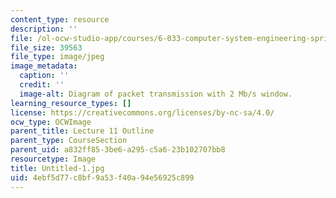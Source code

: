 ```yaml
---
content_type: resource
description: ''
file: /ol-ocw-studio-app/courses/6-033-computer-system-engineering-spring-2018/4ebf5d77c8bf9a53f40a94e56925c899_Untitled-1.jpg
file_size: 39563
file_type: image/jpeg
image_metadata:
  caption: ''
  credit: ''
  image-alt: Diagram of packet transmission with 2 Mb/s window.
learning_resource_types: []
license: https://creativecommons.org/licenses/by-nc-sa/4.0/
ocw_type: OCWImage
parent_title: Lecture 11 Outline
parent_type: CourseSection
parent_uid: a832ff85-3be6-a295-c5a6-23b102707bb8
resourcetype: Image
title: Untitled-1.jpg
uid: 4ebf5d77-c8bf-9a53-f40a-94e56925c899
---
```

